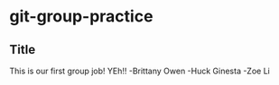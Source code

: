 # git-group-practice

## Title
This is our first group job! YEh!!
-Brittany Owen
-Huck Ginesta
-Zoe Li